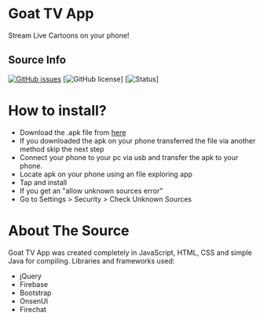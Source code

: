 # Goat TV App
Stream Live Cartoons on your phone!

## Source Info
[![GitHub issues](https://img.shields.io/github/issues/Paparoni/goatapp.svg?style=flat-square)](https://github.com/Paparoni/goatapp/issues)
[![GitHub license](https://img.shields.io/badge/license-MIT-blue.svg?style=flat-square)]
[![Status](https://img.shields.io/badge/Status-Working!-brightgreen.svg?style=flat-square)]
# How to install?
* Download the .apk file from [here](https://github.com/Heark/goatapp/releases/tag/v1.4.0-beta)
* If you downloaded the apk on your phone transferred the file via another method skip the next step
* Connect your phone to your pc via usb and transfer the apk to your phone.
* Locate apk on your phone using an file exploring app
* Tap and install
* If you get an "allow unknown sources error"
* Go to Settings > Security > Check Unknown Sources

# About The Source
Goat TV App was created completely in JavaScript, HTML, CSS and simple Java for compiling.
Libraries and frameworks used:
* jQuery
* Firebase
* Bootstrap
* OnsenUI
* Firechat
